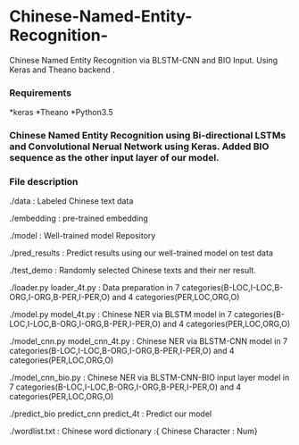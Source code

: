 # Chinese-Named-Entity-Recognition-
Chinese Named Entity Recognition via BLSTM-CNN and BIO Input.  Using Keras and Theano backend . 


### Requirements

*keras
*Theano
*Python3.5


### Chinese Named Entity Recognition using Bi-directional LSTMs and Convolutional Nerual Network using Keras. Added BIO sequence as the other input layer of our model.


### File description
./data : Labeled Chinese text data

./embedding : pre-trained embedding

./model : Well-trained model Repository

./pred_results : Predict results using our well-trained model on test data

./test_demo : Randomly selected Chinese texts and their ner result.

./loader.py  loader_4t.py : Data preparation in 7 categories(B-LOC,I-LOC,B-ORG,I-ORG,B-PER,I-PER,O) and 4 categories(PER,LOC,ORG,O)

./model.py model_4t.py : Chinese NER via BLSTM model in 7 categories(B-LOC,I-LOC,B-ORG,I-ORG,B-PER,I-PER,O) and 4 categories(PER,LOC,ORG,O)

./model_cnn.py model_cnn_4t.py : Chinese NER via BLSTM-CNN model in 7 categories(B-LOC,I-LOC,B-ORG,I-ORG,B-PER,I-PER,O) and 4 categories(PER,LOC,ORG,O)

./model_cnn_bio.py : Chinese NER via BLSTM-CNN-BIO input layer model in 7 categories(B-LOC,I-LOC,B-ORG,I-ORG,B-PER,I-PER,O) and 4 categories(PER,LOC,ORG,O)

./predict_bio predict_cnn predict_4t : Predict our model

./wordlist.txt : Chinese word dictionary :{ Chinese Character : Num}